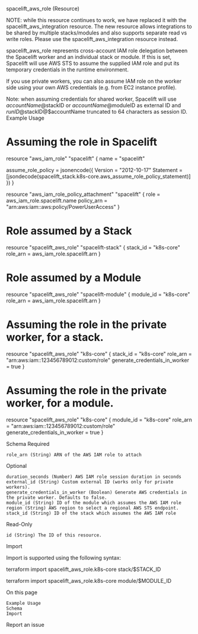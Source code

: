 spacelift_aws_role (Resource)

NOTE: while this resource continues to work, we have replaced it with the spacelift_aws_integration resource. The new resource allows integrations to be shared by multiple stacks/modules and also supports separate read vs write roles. Please use the spacelift_aws_integration resource instead.

spacelift_aws_role represents cross-account IAM role delegation between the Spacelift worker and an individual stack or module. If this is set, Spacelift will use AWS STS to assume the supplied IAM role and put its temporary credentials in the runtime environment.

If you use private workers, you can also assume IAM role on the worker side using your own AWS credentials (e.g. from EC2 instance profile).

Note: when assuming credentials for shared worker, Spacelift will use $accountName@$stackID or $accountName@$moduleID as external ID and $runID@$stackID@$accountName truncated to 64 characters as session ID.
Example Usage

# Assuming the role in Spacelift
resource "aws_iam_role" "spacelift" {
  name = "spacelift"

  assume_role_policy = jsonencode({
    Version   = "2012-10-17"
    Statement = [jsondecode(spacelift_stack.k8s-core.aws_assume_role_policy_statement)]
  })
}

resource "aws_iam_role_policy_attachment" "spacelift" {
  role       = aws_iam_role.spacelift.name
  policy_arn = "arn:aws:iam::aws:policy/PowerUserAccess"
}

# Role assumed by a Stack
resource "spacelift_aws_role" "spacelift-stack" {
  stack_id = "k8s-core"
  role_arn = aws_iam_role.spacelift.arn
}

# Role assumed by a Module
resource "spacelift_aws_role" "spacelift-module" {
  module_id = "k8s-core"
  role_arn  = aws_iam_role.spacelift.arn
}

# Assuming the role in the private worker, for a stack.
resource "spacelift_aws_role" "k8s-core" {
  stack_id                       = "k8s-core"
  role_arn                       = "arn:aws:iam::123456789012:custom/role"
  generate_credentials_in_worker = true
}

# Assuming the role in the private worker, for a module.
resource "spacelift_aws_role" "k8s-core" {
  module_id                      = "k8s-core"
  role_arn                       = "arn:aws:iam::123456789012:custom/role"
  generate_credentials_in_worker = true
}

Schema
Required

    role_arn (String) ARN of the AWS IAM role to attach

Optional

    duration_seconds (Number) AWS IAM role session duration in seconds
    external_id (String) Custom external ID (works only for private workers).
    generate_credentials_in_worker (Boolean) Generate AWS credentials in the private worker. Defaults to false.
    module_id (String) ID of the module which assumes the AWS IAM role
    region (String) AWS region to select a regional AWS STS endpoint.
    stack_id (String) ID of the stack which assumes the AWS IAM role

Read-Only

    id (String) The ID of this resource.

Import

Import is supported using the following syntax:

terraform import spacelift_aws_role.k8s-core stack/$STACK_ID

terraform import spacelift_aws_role.k8s-core module/$MODULE_ID

On this page

    Example Usage
    Schema
    Import

Report an issue 